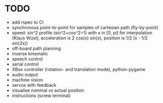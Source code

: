 # TODO

* add rspec to CI
* synchronous point-to-point for samples of cartesian path (fly-by-point)
* speed: sin^2 profile (sin^2+cos^2=1) with x in [0, pi] for interpolation (Klaus Wüst),
  acceleration is 2 cos(x) sin(x), position is 1/2 (x - 1/2 sin(2x))
* off-board path planning
* inverse kinematic
* speech control
* serial control
* XBox controller (rotation- and translation mode), python-pygame
* audio output
* machine vision
* servos with feedback
* visualise nominal vs actual position
* instructions (screw terminal)
